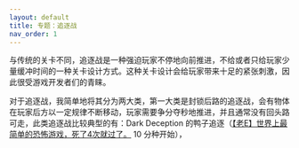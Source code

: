 ```yaml
---
layout: default
title: 专题：追逐战
nav_order: 1
---
```


与传统的关卡不同，追逐战是一种强迫玩家不停地向前推进，不给或者只给玩家少量缓冲时间的一种关卡设计方式。这种关卡设计会给玩家带来十足的紧张刺激，因此很受游戏开发者们的青睐。

对于追逐战，我简单地将其分为两大类，第一大类是封锁后路的追逐战，会有物体在玩家后方以一定规律不断移动，玩家需要争分夺秒地推进，并且通常没有回头路可走，此类追逐战比较典型的有：Dark Deception 的鸭子追逐（[【老E】世界上最简单的恐怖游戏，死了4次就过了。](https://www.bilibili.com/video/BV1L4411c7yo) 10 分种开始），